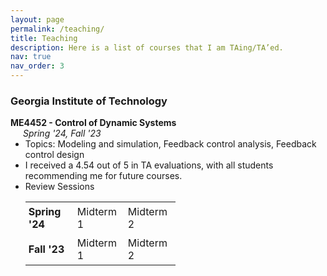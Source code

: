 ```yaml
---
layout: page
permalink: /teaching/
title: Teaching
description: Here is a list of courses that I am TAing/TA’ed.
nav: true
nav_order: 3
---
```


### Georgia Institute of Technology

<a id="me4452"></a>

<p style="margin-bottom: 0;">
  <strong>ME4452 - Control of Dynamic Systems</strong> <br>
  <span style="margin-left: 20px;"><em>Spring '24, Fall '23</em></span>
</p>

<ul style="margin-top: 0;">
  <li>
    Topics: Modeling and simulation, Feedback control analysis, Feedback control design
  </li>
  <li>
    I received a 4.54 out of 5 in TA evaluations, with all students recommending me for future courses.
  </li>
  <li>
    Review Sessions
  </li>
<table style="border-collapse: collapse; width: 50%;">
  <tr>
    <td style="border: none; padding: 5px;"><strong>Spring '24</strong></td>
    <td style="border: none; padding: 5px;"><a href="/teachings/3_24_Sp_MT1" style="text-decoration: none; color: inherit;">Midterm 1</a></td>
    <td style="border: none; padding: 5px;"><a href="/teachings/4_24_Sp_MT2" style="text-decoration: none; color: inherit;">Midterm 2</a></td>
  </tr>
  <tr>
    <td style="border: none; padding: 5px;"><strong>Fall '23</strong></td>
    <td style="border: none; padding: 5px;"><a href="/teachings/1_23_Fa_MT1" style="text-decoration: none; color: inherit;">Midterm 1</a></td>
    <td style="border: none; padding: 5px;"><a href="/teachings/2_23_Fa_MT2" style="text-decoration: none; color: inherit;">Midterm 2</a></td>
  </tr>
</table>

</ul>
